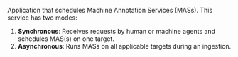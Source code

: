 Application that schedules Machine Annotation Services (MASs). This service has two modes:
1. **Synchronous**: Receives requests by human or machine agents and schedules MAS(s) on one target. 
2. **Asynchronous**: Runs MASs on all applicable targets during an ingestion. 